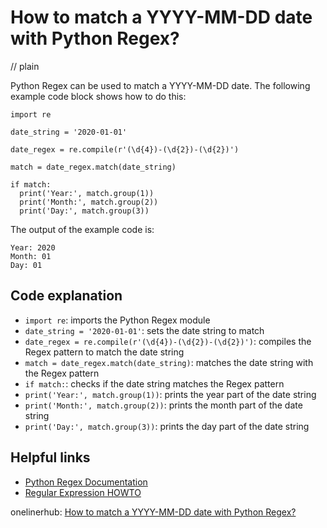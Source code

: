 # How to match a YYYY-MM-DD date with Python Regex?
// plain

Python Regex can be used to match a YYYY-MM-DD date. The following example code block shows how to do this:
```
import re

date_string = '2020-01-01'

date_regex = re.compile(r'(\d{4})-(\d{2})-(\d{2})')

match = date_regex.match(date_string)

if match:
  print('Year:', match.group(1))
  print('Month:', match.group(2))
  print('Day:', match.group(3))
```
The output of the example code is:
```
Year: 2020
Month: 01
Day: 01
```
## Code explanation

- `import re`: imports the Python Regex module
- `date_string = '2020-01-01'`: sets the date string to match
- `date_regex = re.compile(r'(\d{4})-(\d{2})-(\d{2})')`: compiles the Regex pattern to match the date string
- `match = date_regex.match(date_string)`: matches the date string with the Regex pattern
- `if match:`: checks if the date string matches the Regex pattern
- `print('Year:', match.group(1))`: prints the year part of the date string
- `print('Month:', match.group(2))`: prints the month part of the date string
- `print('Day:', match.group(3))`: prints the day part of the date string

## Helpful links
- [Python Regex Documentation](https://docs.python.org/3/library/re.html)
- [Regular Expression HOWTO](https://docs.python.org/3/howto/regex.html)

onelinerhub: [How to match a YYYY-MM-DD date with Python Regex?](https://onelinerhub.com/python-regex/how-to-match-a-yyyy-mm-dd-date-with-python-regex)